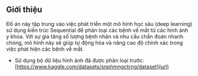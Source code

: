 ## Giới thiệu
Đồ án này tập trung vào việc phát triển một mô hình học sâu (deep learning) sử dụng kiến trúc Sequential để phân loại các bệnh về mắt từ các hình ảnh y khoa. Với sự gia tăng số lượng bệnh nhân và nhu cầu chẩn đoán nhanh chóng, mô hình này sẽ giúp tự động hóa và nâng cao độ chính xác trong việc phát hiện các bệnh về mắt.
- Sử dụng bộ dữ liệu hình ảnh đã được phân loại trước: [https://www.kaggle.com/datasets/snphmngctrng/dataset](url)
